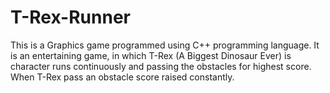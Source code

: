 # T-Rex-Runner
This is a Graphics game programmed using C++ programming language. It is an entertaining game, in which T-Rex (A Biggest Dinosaur Ever) is character runs continuously and passing the obstacles for highest score. When T-Rex pass an obstacle score raised constantly.
